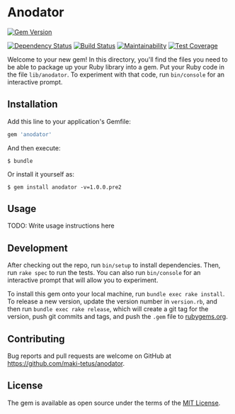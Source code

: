 # Anodator

[![Gem Version](https://badge.fury.io/rb/anodator.svg)](https://badge.fury.io/rb/anodator)

[![Dependency Status](https://beta.gemnasium.com/badges/github.com/maki-tetsu/anodator.svg)](https://beta.gemnasium.com/projects/github.com/maki-tetsu/anodator)
[![Build Status](https://travis-ci.org/maki-tetsu/anodator.svg?branch=master)](https://travis-ci.org/maki-tetsu/anodator)
[![Maintainability](https://api.codeclimate.com/v1/badges/43ced0dceff5d835ccce/maintainability)](https://codeclimate.com/github/maki-tetsu/anodator/maintainability)
[![Test Coverage](https://api.codeclimate.com/v1/badges/43ced0dceff5d835ccce/test_coverage)](https://codeclimate.com/github/maki-tetsu/anodator/test_coverage)

Welcome to your new gem! In this directory, you'll find the files you need to be able to package up your Ruby library into a gem. Put your Ruby code in the file `lib/anodator`. To experiment with that code, run `bin/console` for an interactive prompt.

## Installation

Add this line to your application's Gemfile:

```ruby
gem 'anodator'
```

And then execute:

    $ bundle

Or install it yourself as:

    $ gem install anodator -v=1.0.0.pre2

## Usage

TODO: Write usage instructions here

## Development

After checking out the repo, run `bin/setup` to install dependencies. Then, run `rake spec` to run the tests. You can also run `bin/console` for an interactive prompt that will allow you to experiment.

To install this gem onto your local machine, run `bundle exec rake install`. To release a new version, update the version number in `version.rb`, and then run `bundle exec rake release`, which will create a git tag for the version, push git commits and tags, and push the `.gem` file to [rubygems.org](https://rubygems.org).

## Contributing

Bug reports and pull requests are welcome on GitHub at https://github.com/maki-tetus/anodator.

## License

The gem is available as open source under the terms of the [MIT License](http://opensource.org/licenses/MIT).

